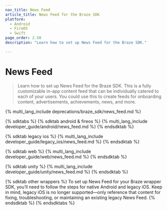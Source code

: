 ```yaml
---
nav_title: News Feed
article_title: News Feed for the Braze SDK
platform: 
  - Android
  - FireOS
  - Swift
page_order: 2.50
description: "Learn how to set up News Feed for the Braze SDK."

---
```


# News Feed

> Learn how to set up News Feed for the Braze SDK. This is a fully customizable in-app content feed that can be individually catered to each of your users. You could use this to create feeds for onboarding content, advertisements, achievements, news, and more.

{% multi_lang_include deprecations/braze_sdk/news_feed.md %}

{% sdktabs %}
{% sdktab android & fireos %}
{% multi_lang_include developer_guide/android/news_feed.md %}
{% endsdktab %}

{% sdktab legacy ios %}
{% multi_lang_include developer_guide/legacy_ios/news_feed.md %}
{% endsdktab %}

{% sdktab web %}
{% multi_lang_include developer_guide/web/news_feed.md %}
{% endsdktab %}

{% sdktab unity %}
{% multi_lang_include developer_guide/unity/news_feed.md %}
{% endsdktab %}

{% sdktab other wrappers %}
To set up News Feed for your Braze wrapper SDK, you’ll need to follow the steps for native Android and legacy iOS. Keep in mind, legacy iOS is no longer supported&#8212;only reference that content for fixing, troubleshooting, or maintaining an existing legacy News Feed.
{% endsdktab %}
{% endsdktabs %}
